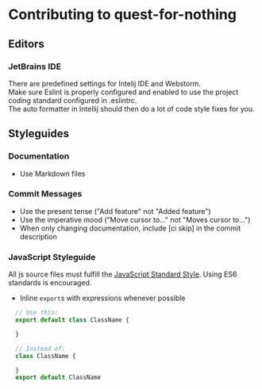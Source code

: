 # Contributing to quest-for-nothing

## Editors

### JetBrains IDE
There are predefined settings for Intelij IDE and Webstorm.  
Make sure Eslint is properly configured and enabled to use the project coding standard configured in .eslintrc.  
The auto formatter in Intellij should then do a lot of code style fixes for you.

## Styleguides

### Documentation
- Use Markdown files

### Commit Messages

- Use the present tense ("Add feature" not "Added feature")
- Use the imperative mood ("Move cursor to..." not "Moves cursor to...")
- When only changing documentation, include [ci skip] in the commit description

### JavaScript Styleguide
All js source files must fulfill the [JavaScript Standard Style](http://standardjs.com/).
Using ES6 standards is encouraged.

* Inline `export`s with expressions whenever possible
```js
  // Use this:
  export default class ClassName {

  }

  // Instead of:
  class ClassName {

  }
  export default ClassName
  ```
